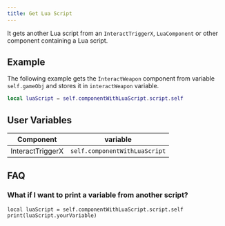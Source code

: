 ```yaml
---
title: Get Lua Script
---
```


It gets another Lua script from an `InteractTriggerX`, `LuaComponent` or other component containing a Lua script.

## Example

The following example gets the `InteractWeapon` component from variable `self.gameObj` and stores it in `interactWeapon` variable.

```lua
local luaScript = self.componentWithLuaScript.script.self
```

## User Variables

| Component   | variable    |
| ----------- | ----------- |
| InteractTriggerX   | `self.componentWithLuaScript`|

## FAQ

###  What if I want to print a variable from another script?

```
local luaScript = self.componentWithLuaScript.script.self
print(luaScript.yourVariable)
```
